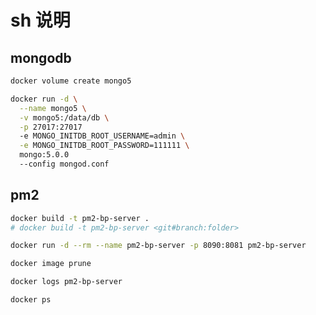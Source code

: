 # sh 说明

## mongodb

```sh
docker volume create mongo5
```

```sh
docker run -d \
  --name mongo5 \
  -v mongo5:/data/db \
  -p 27017:27017
  -e MONGO_INITDB_ROOT_USERNAME=admin \
  -e MONGO_INITDB_ROOT_PASSWORD=111111 \
  mongo:5.0.0
  --config mongod.conf
```

## pm2

```sh
docker build -t pm2-bp-server .
# docker build -t pm2-bp-server <git#branch:folder>
```

```sh
docker run -d --rm --name pm2-bp-server -p 8090:8081 pm2-bp-server
```

```sh
docker image prune

docker logs pm2-bp-server

docker ps
```
